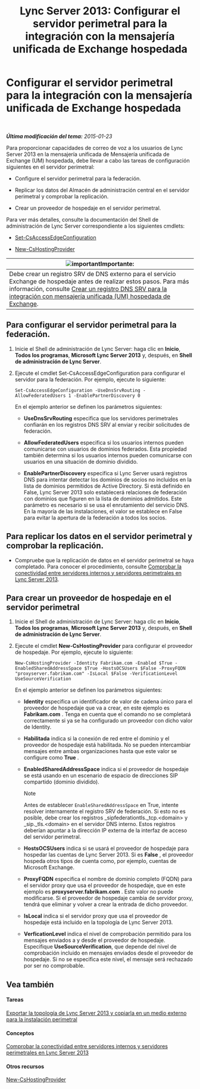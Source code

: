 ﻿---
title: 'Lync Server 2013: Configurar el servidor perimetral para la integración con la mensajería unificada de Exchange hospedada'
TOCTitle: Configurar el servidor perimetral para la integración con la mensajería unificada de Exchange hospedada
ms:assetid: ede3f2f9-f412-418e-a705-8d8ec98176c5
ms:mtpsurl: https://technet.microsoft.com/es-es/library/Gg399075(v=OCS.15)
ms:contentKeyID: 48277085
ms.date: 01/07/2017
mtps_version: v=OCS.15
ms.translationtype: HT
---

# Configurar el servidor perimetral para la integración con la mensajería unificada de Exchange hospedada

 

_**Última modificación del tema:** 2015-01-23_

Para proporcionar capacidades de correo de voz a los usuarios de Lync Server 2013 en la mensajería unificada de Mensajería unificada de Exchange (UM) hospedada, debe llevar a cabo las tareas de configuración siguientes en el servidor perimetral:

  - Configure el servidor perimetral para la federación.

  - Replicar los datos del Almacén de administración central en el servidor perimetral y comprobar la replicación.

  - Crear un proveedor de hospedaje en el servidor perimetral.

Para ver más detalles, consulte la documentación del Shell de administración de Lync Server correspondiente a los siguientes cmdlets:

  - [Set-CsAccessEdgeConfiguration](https://docs.microsoft.com/en-us/powershell/module/skype/Set-CsAccessEdgeConfiguration)

  - [New-CsHostingProvider](new-cshostingprovider.md)

<table>
<thead>
<tr class="header">
<th><img src="images/Gg425917.important(OCS.15).gif" title="important" alt="important" />Importante:</th>
</tr>
</thead>
<tbody>
<tr class="odd">
<td>Debe crear un registro SRV de DNS externo para el servicio Exchange de hospedaje antes de realizar estos pasos. Para más información, consulte <a href="lync-server-2013-create-a-dns-srv-record-for-integration-with-hosted-exchange-um.md">Crear un registro DNS SRV para la integración con mensajería unificada (UM) hospedada de Exchange</a>.</td>
</tr>
</tbody>
</table>


## Para configurar el servidor perimetral para la federación.

1.  Inicie el Shell de administración de Lync Server: haga clic en **Inicio**, **Todos los programas**, **Microsoft Lync Server 2013** y, después, en **Shell de administración de Lync Server**.

2.  Ejecute el cmdlet Set-CsAccessEdgeConfiguration para configurar el servidor para la federación. Por ejemplo, ejecute lo siguiente:
    
        Set-CsAccessEdgeConfiguration -UseDnsSrvRouting -AllowFederatedUsers 1 -EnablePartnerDiscovery 0
    
    En el ejemplo anterior se definen los parámetros siguientes:
    
      - **UseDnsSrvRouting** especifica que los servidores perimetrales confiarán en los registros DNS SRV al enviar y recibir solicitudes de federación.
    
      - **AllowFederatedUsers** especifica si los usuarios internos pueden comunicarse con usuarios de dominios federados. Esta propiedad también determina si los usuarios internos pueden comunicarse con usuarios en una situación de dominio dividido.
    
      - **EnablePartnerDiscovery** especifica si Lync Server usará registros DNS para intentar detectar los dominios de socios no incluidos en la lista de dominios permitidos de Active Directory. Si está definido en False, Lync Server 2013 solo establecerá relaciones de federación con dominios que figuren en la lista de dominios admitidos. Este parámetro es necesario si se usa el enrutamiento del servicio DNS. En la mayoría de las instalaciones, el valor se establece en False para evitar la apertura de la federación a todos los socios.

## Para replicar los datos en el servidor perimetral y comprobar la replicación.

  - Compruebe que la replicación de datos en el servidor perimetral se haya completado. Para conocer el procedimiento, consulte [Comprobar la conectividad entre servidores internos y servidores perimetrales en Lync Server 2013](lync-server-2013-verify-connectivity-between-internal-servers-and-edge-servers.md).

## Para crear un proveedor de hospedaje en el servidor perimetral

1.  Inicie el Shell de administración de Lync Server: haga clic en **Inicio**, **Todos los programas**, **Microsoft Lync Server 2013** y, después, en **Shell de administración de Lync Server**.

2.  Ejecute el cmdlet **New-CsHostingProvider** para configurar el proveedor de hospedaje. Por ejemplo, ejecute lo siguiente:
    
        New-CsHostingProvider -Identity Fabrikam.com -Enabled $True -EnabledSharedAddressSpace $True -HostsOCSUsers $False -ProxyFQDN "proxyserver.fabrikam.com" -IsLocal $False -VerificationLevel UseSourceVerification
    
    En el ejemplo anterior se definen los parámetros siguientes:
    
      - **Identity** especifica un identificador de valor de cadena único para el proveedor de hospedaje que va a crear, en este ejemplo es **Fabrikam.com** . Tenga en cuenta que el comando no se completará correctamente si ya se ha configurado un proveedor con dicho valor de Identity.
    
      - **Habilitada** indica si la conexión de red entre el dominio y el proveedor de hospedaje está habilitada. No se pueden intercambiar mensajes entre ambas organizaciones hasta que este valor se configure como **True** .
    
      - **EnabledSharedAddressSpace** indica si el proveedor de hospedaje se está usando en un escenario de espacio de direcciones SIP compartido (dominio dividido).
        

        > [!NOTE]
        > Antes de establecer <CODE>EnableSharedAddressSpace</CODE> en True, intente resolver internamente el registro SRV de federación. Si esto no es posible, debe crear los registros _sipfederationtls._tcp.&lt;domain&gt; y _sip._tls.&lt;domain&gt; en el servidor DNS interno. Estos registros deberían apuntar a la dirección IP externa de la interfaz de acceso del servidor perimetral.

    
      - **HostsOCSUsers** indica si se usará el proveedor de hospedaje para hospedar las cuentas de Lync Server 2013. Si es **False** , el proveedor hospeda otros tipos de cuenta como, por ejemplo, cuentas de Microsoft Exchange.
    
      - **ProxyFQDN** especifica el nombre de dominio completo (FQDN) para el servidor proxy que usa el proveedor de hospedaje, que en este ejemplo es **proxyserver.fabrikam.com** . Este valor no puede modificarse. Si el proveedor de hospedaje cambia de servidor proxy, tendrá que eliminar y volver a crear la entrada de dicho proveedor.
    
      - **IsLocal** indica si el servidor proxy que usa el proveedor de hospedaje está incluido en la topología de Lync Server 2013.
    
      - **VerficationLevel** indica el nivel de comprobación permitido para los mensajes enviados a y desde el proveedor de hospedaje. Especifique **UseSourceVerification**, que depende del nivel de comprobación incluido en mensajes enviados desde el proveedor de hospedaje. Si no se especifica este nivel, el mensaje será rechazado por ser no comprobable.

## Vea también

#### Tareas

[Exportar la topología de Lync Server 2013 y copiarla en un medio externo para la instalación perimetral](lync-server-2013-export-your-topology-and-copy-it-to-external-media-for-edge-installation.md)  

#### Conceptos

[Comprobar la conectividad entre servidores internos y servidores perimetrales en Lync Server 2013](lync-server-2013-verify-connectivity-between-internal-servers-and-edge-servers.md)  

#### Otros recursos

[New-CsHostingProvider](new-cshostingprovider.md)

